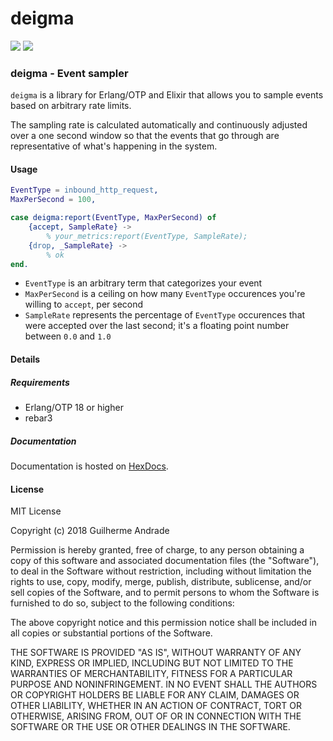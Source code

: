 # deigma

[![](https://img.shields.io/hexpm/v/deigma.svg?style=flat)](https://hex.pm/packages/deigma)
[![](https://travis-ci.org/g-andrade/deigma.png?branch=master)](https://travis-ci.org/g-andrade/deigma)

### <span id="deigma_-_Event_sampler">deigma - Event sampler</span>

`deigma` is a library for Erlang/OTP and Elixir that allows you to
sample events based on arbitrary rate limits.

The sampling rate is calculated automatically and continuously adjusted
over a one second window so that the events that go through are
representative of what's happening in the system.

#### <span id="Usage">Usage</span>

``` erlang
EventType = inbound_http_request,
MaxPerSecond = 100,

case deigma:report(EventType, MaxPerSecond) of
    {accept, SampleRate} ->
        % your_metrics:report(EventType, SampleRate);
    {drop, _SampleRate} ->
        % ok
end.
```

  - `EventType` is an arbitrary term that categorizes your event
  - `MaxPerSecond` is a ceiling on how many `EventType` occurences
    you're willing to `accept`, per second
  - `SampleRate` represents the percentage of `EventType` occurences
    that were accepted over the last second; it's a floating point
    number between `0.0` and `1.0`

#### <span id="Details">Details</span>

##### <span id="Requirements">Requirements</span>

  - Erlang/OTP 18 or higher
  - rebar3

##### <span id="Documentation">Documentation</span>

Documentation is hosted on [HexDocs](https://hexdocs.pm/deigma/).

#### <span id="License">License</span>

MIT License

Copyright (c) 2018 Guilherme Andrade

Permission is hereby granted, free of charge, to any person obtaining a
copy of this software and associated documentation files (the
"Software"), to deal in the Software without restriction, including
without limitation the rights to use, copy, modify, merge, publish,
distribute, sublicense, and/or sell copies of the Software, and to
permit persons to whom the Software is furnished to do so, subject to
the following conditions:

The above copyright notice and this permission notice shall be included
in all copies or substantial portions of the Software.

THE SOFTWARE IS PROVIDED "AS IS", WITHOUT WARRANTY OF ANY KIND, EXPRESS
OR IMPLIED, INCLUDING BUT NOT LIMITED TO THE WARRANTIES OF
MERCHANTABILITY, FITNESS FOR A PARTICULAR PURPOSE AND NONINFRINGEMENT.
IN NO EVENT SHALL THE AUTHORS OR COPYRIGHT HOLDERS BE LIABLE FOR ANY
CLAIM, DAMAGES OR OTHER LIABILITY, WHETHER IN AN ACTION OF CONTRACT,
TORT OR OTHERWISE, ARISING FROM, OUT OF OR IN CONNECTION WITH THE
SOFTWARE OR THE USE OR OTHER DEALINGS IN THE
SOFTWARE.

